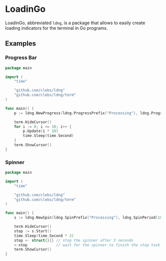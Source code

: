 # LoadinGo

LoadinGo, abbreviated `ldng`, is a package that allows to easily create loading indicators for the terminal in Go programs.

## Examples

### Progress Bar
```go
package main

import (
	"time"

	"github.com/clebs/ldng"
	"github.com/clebs/ldng/term"
)

func main() {
	p := ldng.NewProgress(ldng.ProgressPrefix("Processing"), ldng.ProgressSuccess("\nSuccess!!\n"))

	term.HideCursor()
	for i := 0; i <= 10; i++ {
		p.Update(i * 10)
		time.Sleep(time.Second)
	}
	term.ShowCursor()
}

```

### Spinner
```go
package main

import (
	"time"

	"github.com/clebs/ldng"
	"github.com/clebs/ldng/term"
)

func main() {
	s := ldng.NewSpin(ldng.SpinPrefix("Processing"), ldng.SpinPeriod(100*time.Millisecond), ldng.SpinSuccess("Success!!\n"))

	term.HideCursor()
	stop := s.Start()
	time.Sleep(time.Second * 3)
	stop <- struct{}{} // stop the spinner after 3 seconds
	<-stop             // wait for the spinner to finish the stop task
	term.ShowCursor()
}

```